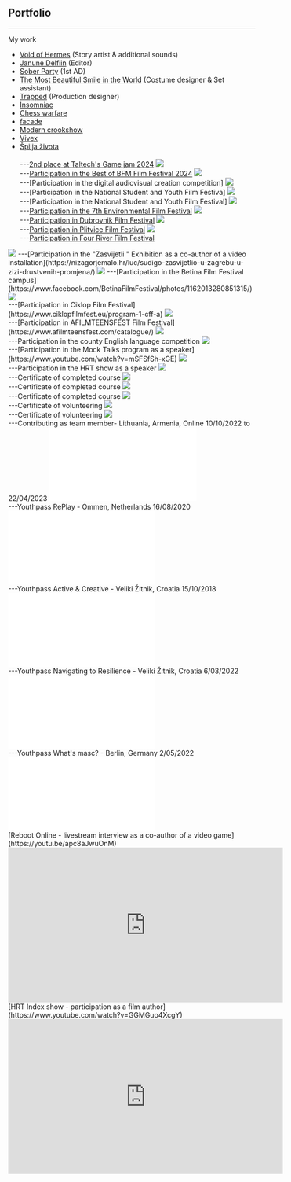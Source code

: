 ## Portfolio

---

My work
- [Void of Hermes](https://ron88.itch.io/voidofhermes) (Story artist & additional sounds)<br>
- [Janune Delfiin](https://youtu.be/i1NG0aJdnV0?si=S4cqvwcB_tprzyL4) (Editor)<br>
- [Sober Party](https://www.youtube.com/watch?v=twmHNhzuqF4) (1st AD)<br>
- [The Most Beautiful Smile in the World](https://www.efis.ee/en/film-categotries/movies/id/21316/) (Costume designer & Set assistant)<br>
- [Trapped](https://youtu.be/iSeHwxlJarI) (Production designer)<br>
- [Insomniac](https://youtu.be/ouFNgFIdizs)<br>
- [Chess warfare](https://youtu.be/BknSIQ34q6o)<br>
- [facade](https://youtu.be/vJhwPj2xjGU)<br>
- [Modern crookshow](https://youtu.be/X1LhlHebvA8)<br>
- [Vivex](https://youtu.be/Rd9rjjJ9amo)<br>
- [Špilja života](https://youtu.be/KARWocfbHIg)<br><br>
---[2nd place at Taltech's Game jam 2024](https://gamecamp.ituk.ee/event/08dcca81-1c54-47d0-8eda-151aa7b1e956/games)
<img src="images/hermes.jpeg?raw=true"/><br>
---[Participation in the Best of BFM Film Festival 2024](https://www.tlu.ee/en/bfm/about-us/best-bfm)
<img src="images/sp1.jpg?raw=true"/><br>
---[Participation in the digital audiovisual creation competition]
<img src="images/sp2.jpg?raw=true"/><br>
---[Participation in the National Student and Youth Film Festiva]
<img src="images/PEFF_2023.jpg?raw=true"/><br>
---[Participation in the National Student and Youth Film Festival]
<img src="images/PEFF_2024.jpg?raw=true"/><br>
---[Participation in the 7th Environmental Film Festival](https://okolisnifestival.zelena-akcija.hr/program-2020/)
<img src="images/okolisni_filmski_festival.jpeg?raw=true"/><br>
---[Participation in Dubrovnik Film Festival](https://www.zagorje.com/clanak/vijesti/kratkometrazni-film-moderna-kuharica-dorje-cug-i-dee-vitas-iz-sudigo-a-plasirao-se-na-dubr)
<img src="images/duff.jpg?raw=true"/><br>
---[Participation in Plitvice Film Festival](https://www.facebook.com/watch/?v=509903089794936)
<img src="images/plitvice_film_festival.jpg?raw=true"/><br>
---[Participation in Four River Film Festival](https://frff.com.hr/extfiles/catalogues/ct2019.pdf)
<img src="images/frff.jpg?raw=true"/>
---[Participation in the "Zasvijetli " Exhibition as a co-author of a video installation](https://nizagorjemalo.hr/luc/sudigo-zasvijetlio-u-zagrebu-u-zizi-drustvenih-promjena/)
<img src="images/Zasvijetli.jpg?raw=true"/>
---[Participation in the Betina Film Festival campus](https://www.facebook.com/BetinaFilmFestival/photos/1162013280851315/)
<img src="images/Baff.jpg?raw=true"/><br>
---[Participation in Ciklop Film Festival](https://www.ciklopfilmfest.eu/program-1-cff-a)
<img src="images/ciklop.jpg?raw=true"/><br>
---[Participation in AFILMTEENSFEST Film Festival](https://www.afilmteensfest.com/catalogue/)
<img src="images/teens.jpg?raw=true"/><br>
---Participation in the county English language competition
<img src="images/engleski.jpg?raw=true"/><br>
---[Participation in the Mock Talks program as a speaker](https://www.youtube.com/watch?v=mSFSfSh-xGE)
<img src="images/ted_talk.jpg?raw=true"/><br>
---Participation in the HRT show as a speaker
<img src="images/radio.jpg?raw=true"/><br>
---Certificate of completed course
<img src="images/certifikat.jpg?raw=true"/><br>
---Certificate of completed course
<img src="images/blender_eng.jpg?raw=true"/><br>
---Certificate of completed course
<img src="images/film_certificate.jpg?raw=true"/><br>
---Certificate of volunteering 
<img src="images/volontiranje.jpg?raw=true"/><br>
---Certificate of volunteering
<img src="images/poff.jpg?raw=true"/><br>
---Contributing as team member- Lithuania, Armenia, Online 10/10/2022 to 22/04/2023
<embed src="images/yp_dt.pdf?raw=true"/><br>
---Youthpass RePlay - Ommen, Netherlands 16/08/2020
<embed src="images/yp_ommen.pdf?raw=true"/><br>
---Youthpass Active & Creative - Veliki Žitnik, Croatia 15/10/2018
<embed src="images/yp_zitnik.pdf?raw=true"/><br>
---Youthpass Navigating to Resilience - Veliki Žitnik, Croatia 6/03/2022
<embed src="images/yp_zitnik_2022.pdf?raw=true"/><br>
---Youthpass What's masc? - Berlin, Germany 2/05/2022
<embed src="images/yp_berlin.pdf?raw=true"/><br>
[Reboot Online - livestream interview as a co-author of a video game](https://youtu.be/apc8aJwuOnM)
<iframe width="560" height="315" src="https://www.youtube.com/embed/apc8aJwuOnM" title="YouTube video player" frameborder="0" allow="accelerometer; autoplay; clipboard-write; encrypted-media; gyroscope; picture-in-picture" allowfullscreen></iframe><br>
[HRT Index show - participation as a film author](https://www.youtube.com/watch?v=GGMGuo4XcgY)
<iframe width="560" height="315" src="https://www.youtube.com/embed/GGMGuo4XcgY" title="YouTube video player" frameborder="0" allow="accelerometer; autoplay; clipboard-write; encrypted-media; gyroscope; picture-in-picture" allowfullscreen></iframe>
<br>
